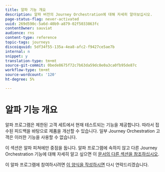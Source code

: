 ```yaml
---
title: 알파 기능 개요
description: 알파 버전의 Journey Orchestration에 대해 자세히 알아보십시오.
page-status-flag: never-activated
uuid: 269d590c-5a6d-40b9-a879-02f5033863fc
contentOwner: sauviat
audience: rns
content-type: reference
topic-tags: journeys
discoiquuid: 5df34f55-135a-4ea8-afc2-f9427ce5ae7b
internal: n
snippet: y
translation-type: tm+mt
source-git-commit: 0bede8675f72c7b63da59dc8e0a3ca0fb95de87c
workflow-type: tm+mt
source-wordcount: '120'
ht-degree: 5%

---
```



# 알파 기능 개요

알파 프로그램은 제한된 고객 세트에서 현재 테스트되는 기능을 제공합니다. 따라서 접수된 피드백을 바탕으로 제품을 개선할 수 있습니다. 일부 Journey Orchestration 고객은 이러한 기능을 사용할 수 없습니다.

이 섹션은 알파 피쳐에만 중점을 둡니다. 알파 프로그램에 속하지 않고 다른 Journey Orchestration 기능에 대해 자세히 알고 싶으면 이 [문서의 다른 섹션을 참조하십시오](../../journey-orchestration-home.md).

이 알파 프로그램에 참여하시려면 [이 양식을 작성하시면](https://forms.office.com/Pages/ResponsePage.aspx?id=Wht7-jR7h0OUrtLBeN7O4RuhNDklrkhHrsBisppjRThURDJTTUxWSTBJQU1OSTBTVjMwUDRIQURDNS4u) 다시 연락드리겠습니다.


